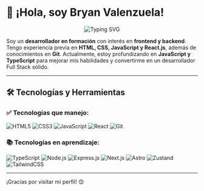 # 👋 ¡Hola, soy Bryan Valenzuela!

<p align="center">
  <img src="https://readme-typing-svg.herokuapp.com?color=%23F7DF1E&size=22&center=true&vCenter=true&width=500&lines=Desarrollador+Full+Stack+en+formaci%C3%B3n;Frontend+%7C+Backend+%7C+JavaScript+%7C+TypeScript+%7C+React" alt="Typing SVG" />
</p>

Soy un **desarrollador en formación** con interés en **frontend y backend**. Tengo experiencia previa en **HTML, CSS, JavaScript y React.js**, además de conocimientos en **Git**. Actualmente, estoy profundizando en **JavaScript y TypeScript** para mejorar mis habilidades y convertirme en un desarrollador Full Stack sólido.

---

## 🛠️ Tecnologías y Herramientas

### ✅ Tecnologías que manejo:
![HTML5](https://img.shields.io/badge/-HTML5-E34F26?style=flat&logo=html5&logoColor=white)
![CSS3](https://img.shields.io/badge/-CSS3-1572B6?style=flat&logo=css3&logoColor=white)
![JavaScript](https://img.shields.io/badge/-JavaScript-F7DF1E?style=flat&logo=javascript&logoColor=black)
![React](https://img.shields.io/badge/-React-61DAFB?style=flat&logo=react&logoColor=black)
![Git](https://img.shields.io/badge/-Git-F05032?style=flat&logo=git&logoColor=white)

### 📚 Tecnologías en aprendizaje:
![TypeScript](https://img.shields.io/badge/-TypeScript-3178C6?style=flat&logo=typescript&logoColor=white)
![Node.js](https://img.shields.io/badge/-Node.js-339933?style=flat&logo=node.js&logoColor=white)
![Express.js](https://img.shields.io/badge/-Express.js-000000?style=flat&logo=express&logoColor=white)
![Next.js](https://img.shields.io/badge/-Next.js-000000?style=flat&logo=next.js&logoColor=white)
![Astro](https://img.shields.io/badge/-Astro-FF5D01?style=flat&logo=astro&logoColor=white)
![Zustand](https://img.shields.io/badge/-Zustand-FF5733?style=flat&logoColor=white)
![TailwindCSS](https://img.shields.io/badge/-TailwindCSS-38B2AC?style=flat&logo=tailwind-css&logoColor=white)

---

¡Gracias por visitar mi perfil! 😊
